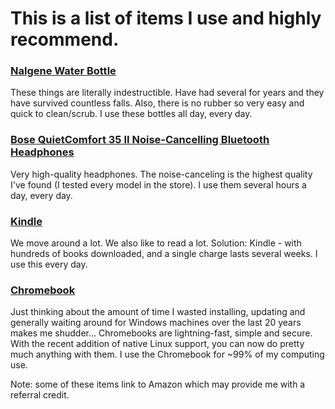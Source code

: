# This is a list of items I use and highly recommend.

### [Nalgene Water Bottle](https://amzn.to/3cW1ZRk)
These things are literally indestructible. Have had several for years and they have survived countless falls. Also, there is no rubber so very easy and quick to clean/scrub.
I use these bottles all day, every day.

### [Bose QuietComfort 35 II Noise-Cancelling Bluetooth Headphones](https://amzn.to/3tzYXsE)
Very high-quality headphones. The noise-canceling is the highest quality I've found (I tested every model in the store).
I use them several hours a day, every day.

### [Kindle](https://amzn.to/390FN7L)
We move around a lot. We also like to read a lot. Solution: Kindle - with hundreds of books downloaded, and a single charge lasts several weeks.
I use this every day.

### [Chromebook](https://amzn.to/3c5kNP6)
Just thinking about the amount of time I wasted installing, updating and generally waiting around for Windows machines over the last 20 years makes me shudder...
Chromebooks are lightning-fast, simple and secure. With the recent addition of native Linux support, you can now do pretty much anything with them.
I use the Chromebook for ~99% of my computing use.

Note: some of these items link to Amazon which may provide me with a referral credit.
